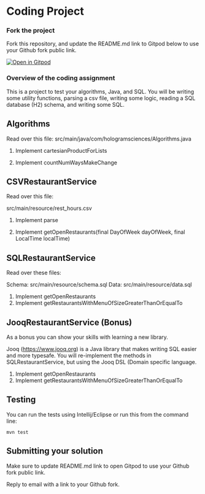 # Coding Project


### Fork the project

Fork this repository, and update the README.md link to Gitpod below to use your Github fork public link.

[![Open in Gitpod](https://gitpod.io/button/open-in-gitpod.svg)](https://gitpod.io/#https://github.com/oddy-bassey/hologram-coding-project/tree/main)

### Overview of the coding assignment

This is a project to test your algorithms, Java, and SQL.  You will be writing some utility functions, parsing a csv file, writing some logic, reading a SQL database (H2) schema, and writing some SQL.

## Algorithms

Read over this file: src/main/java/com/hologramsciences/Algorithms.java

1. Implement cartesianProductForLists

2. Implement countNumWaysMakeChange

## CSVRestaurantService

Read over this file:

src/main/resource/rest_hours.csv

1. Implement parse

2. Implement getOpenRestaurants(final DayOfWeek dayOfWeek, final LocalTime localTime)


## SQLRestaurantService

Read over these files:

Schema: src/main/resource/schema.sql
Data:   src/main/resource/data.sql

1. Implement getOpenRestaurants
2. Implement getRestaurantsWithMenuOfSizeGreaterThanOrEqualTo

## JooqRestaurantService (Bonus)

As a bonus you can show your skills with learning a new library.

Jooq (https://www.jooq.org) is a Java library that makes writing SQL easier and more typesafe.
You will re-implement the methods in SQLRestaurantService, but using the Jooq DSL (Domain specific language.

1. Implement getOpenRestaurants
2. Implement getRestaurantsWithMenuOfSizeGreaterThanOrEqualTo

## Testing

You can run the tests using Intellij/Eclipse or run this from the command line:

```
mvn test
```

## Submitting your solution

Make sure to update README.md link to open Gitpod to use your Github fork public link.

Reply to email with a link to your Github fork.
